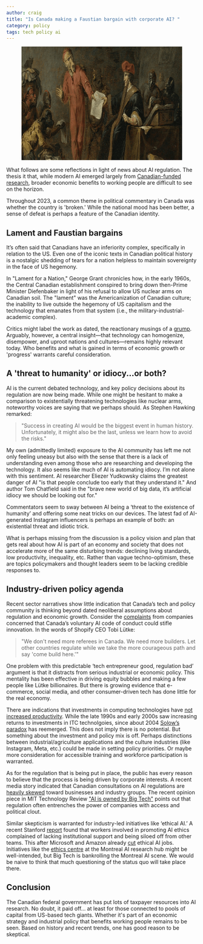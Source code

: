 ```yaml
---
author: craig
title: "Is Canada making a Faustian bargain with corporate AI? "
category: policy
tags: tech policy ai
---
```


<figure class="aligncenter">
	<img src="/assets/images/faust-meph.png" width="800" height="300" alt="Faust Selling His Soul To Mephistopheles, Jan Jansz. Van Buesem (Dutch, 1599 – 1649)" />
</figure>

What follows are some reflections in light of news about AI regulation. The thesis it that, while modern AI emerged largely from <a target="_blank" href="https://thelogic.co/news/special-report/rogue-to-vogue-how-canadas-ai-vision-won-out-and-what-comes-next/">Canadian-funded research</a>, broader economic benefits to working people are difficult to see on the horizon.

Throughout 2023, a common theme in political commentary in Canada was whether the country is 'broken.' While the national mood has been better, a sense of defeat is perhaps a feature of the Canadian identity.

<!--more-->

## Lament and Faustian bargains  

It’s often said that Canadians have an inferiority complex, specifically in relation to the US. Even one of the iconic texts in Canadian political history is a nostalgic shedding of tears for a nation helpless to maintain sovereignty in the face of US hegemony.

In "Lament for a Nation," George Grant chronicles how, in the early 1960s, the Central Canadian establishment conspired to bring down then-Prime Minister Diefenbaker in light of his refusal to allow US nuclear arms on Canadian soil. The "lament" was the Americanization of Canadian culture; the inability to live outside the hegemony of US capitalism and the technology that emanates from that system (i.e., the military-industrial-academic complex).

Critics might label the work as dated, the reactionary musings of a <a target="_blank" href="https://www.cbc.ca/radio/ideas/george-grant-lament-for-a-nation-1.7050666">grump</a>. Arguably, however, a central insight—that technology can homogenize, disempower, and uproot nations and cultures—remains highly relevant today. Who benefits and what is gained in terms of economic growth or 'progress' warrants careful consideration.

## A 'threat to humanity' or idiocy...or both?

AI is the current debated technology, and key policy decisions about its regulation are now being made. While one might be hesitant to make a comparison to existentially threatening technologies like nuclear arms, noteworthy voices are saying that we perhaps should. As Stephen Hawking remarked:

> "Success in creating AI would be the biggest event in human history. Unfortunately, it might also be the last, unless we learn how to avoid the risks."

My own (admittedly limited) exposure to the AI community has left me not only feeling uneasy but also with the sense that there is a lack of understanding even among those who are researching and developing the technology. It also seems like much of AI is automating idiocy. I’m not alone with this sentiment. AI researcher Eliezer Yudkowsky claims the greatest danger of AI "is that people conclude too early that they understand it." And author Tom Chatfield said in the "brave new world of big data, it’s artificial idiocy we should be looking out for."

Commentators seem to sway between AI being a ‘threat to the existence of humanity’ and offering some neat tricks on our devices. The latest fad of AI-generated Instagram influencers is perhaps an example of both: an existential threat and idiotic trick.

What is perhaps missing from the discussion is a policy vision and plan that gets real about how AI is part of an economy and society that does not accelerate more of the same disturbing trends: declining living standards, low productivity, inequality, etc. Rather than vague techno-optimism, these are topics policymakers and thought leaders seem to be lacking credible responses to.

## Industry-driven policy agenda

Recent sector narratives show little indication that Canada’s tech and policy community is thinking beyond dated neoliberal assumptions about regulation and economic growth. Consider the <a target="_blank" href="https://www.cbc.ca/news/business/ai-code-of-conduct-stopgap-1.6983064">complaints</a> from companies concerned that Canada’s voluntary AI code of conduct could stifle innovation. In the words of Shopify CEO Tobi Lütke:

> "We don't need more referees in Canada. We need more builders. Let other countries regulate while we take the more courageous path and say 'come build here.'"

One problem with this predictable ‘tech entrepreneur good, regulation bad’ argument is that it distracts from serious industrial or economic policy. This mentality has been effective in driving equity bubbles and making a few people like Lütke billionaires. But there is growing evidence that e-commerce, social media, and other consumer-driven tech has done little for the real economy.

There are indications that investments in computing technologies have <a target="_blank" href="https://www.nytimes.com/2022/05/24/business/technology-productivity-economy.html">not increased productivity</a>. While the late 1990s and early 2000s saw increasing returns to investments in ITC technolgoies, since about 2004 <a target="_blank" href="https://builtin.com/corporate-innovation/productivity-automation-technology">Solow’s paradox</a> has reemerged. This does not imply there is no potential. But something about the investment and policy mix is off. Perhaps distinctions between industrial/agriculture applications and the culture industries (like Instagram, Meta, etc.) could be made in setting policy priorities. Or maybe more consideration for accessible training and workforce participation is warranted.

As for the regulation that is being put in place, the public has every reason to believe that the process is being driven by corporate interests. A recent media story indicated that Canadian consultations on AI regulations are <a target="_blank" href="https://www.theglobeandmail.com/business/article-canada-ai-law/">heavily skewed</a> toward businesses and industry groups. The recent opinion piece in MIT Technology Review <a target="_blank" href="https://www.technologyreview.com/2023/12/05/1084393/make-no-mistake-ai-is-owned-by-big-tech/">"AI is owned by Big Tech"</a> points out that regulation often entrenches the power of companies with access and political clout.

Similar skepticism is warranted for industry-led initiatives like ‘ethical AI.’ A recent Stanford <a target="_blank" href="https://hai.stanford.edu/sites/default/files/2023-12/Policy-Brief-AI-Ethics_0.pdf">report</a> found that workers involved in promoting AI ethics complained of lacking institutional support and being siloed off from other teams. This after Microsoft and Amazon already <a target="_blank" href="https://fortune.com/2023/03/29/tech-companies-ai-ethics-teams-elon-musk-steve-wozniak-open-letter/">cut</a> ethical AI jobs. Initiatives like the <a target="_blank" href="https://techxplore.com/news/2023-12-montreal-hub-spearheads-global-ai.html">ethics centre</a> at the Montreal AI research hub might be well-intended, but Big Tech is bankrolling the Montreal AI scene. We would be naive to think that much questioning of the status quo will take place there.

## Conclusion

The Canadian federal government has put lots of taxpayer resources into AI research. No doubt, it paid off... at least for those connected to pools of capital from US-based tech giants. Whether it's part of an economic strategy and industrial policy that benefits working people remains to be seen. Based on history and recent trends, one has good reason to be skeptical.